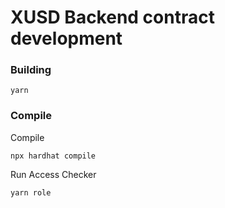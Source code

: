 # XUSD Backend contract development


### Building
````shell
yarn
````

### Compile

Compile 

````shell
npx hardhat compile
````

Run Access Checker

```shell
yarn role
```

